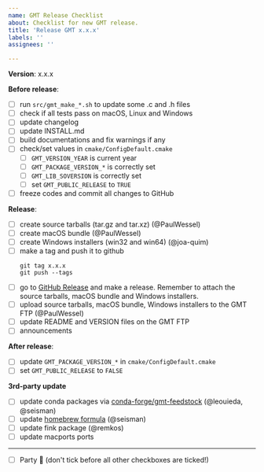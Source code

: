 ```yaml
---
name: GMT Release Checklist
about: Checklist for new GMT release.
title: 'Release GMT x.x.x'
labels: ''
assignees: ''

---
```


**Version**:  x.x.x

**Before release**:

- [ ] run `src/gmt_make_*.sh` to update some .c and .h files
- [ ] check if all tests pass on macOS, Linux and Windows
- [ ] update changelog
- [ ] update INSTALL.md
- [ ] build documentations and fix warnings if any
- [ ] check/set values in `cmake/ConfigDefault.cmake`
    - [ ] `GMT_VERSION_YEAR` is current year
    - [ ] `GMT_PACKAGE_VERSION_*` is correctly set
    - [ ] `GMT_LIB_SOVERSION` is correctly set
    - [ ] set `GMT_PUBLIC_RELEASE` to `TRUE`
- [ ] freeze codes and commit all changes to GitHub

**Release**:

- [ ] create source tarballs (tar.gz and tar.xz) (@PaulWessel)
- [ ] create macOS bundle (@PaulWessel)
- [ ] create Windows installers (win32 and win64) (@joa-quim)
- [ ] make a tag and push it to github
    ```
    git tag x.x.x
    git push --tags
    ```
- [ ] go to [GitHub Release](https://github.com/GenericMappingTools/gmt/releases) and make a release. Remember to attach the source tarballs, macOS bundle and Windows installers.
- [ ] upload source tarballs, macOS bundle, Windows installers to the GMT FTP (@PaulWessel)
- [ ] update README and VERSION files on the GMT FTP
- [ ] announcements

**After release**:

- [ ] update `GMT_PACKAGE_VERSION_*` in `cmake/ConfigDefault.cmake`
- [ ] set `GMT_PUBLIC_RELEASE` to `FALSE`

**3rd-party update**

- [ ] update conda packages via [conda-forge/gmt-feedstock](https://github.com/conda-forge/gmt-feedstock) (@leouieda, @seisman)
- [ ] update [homebrew formula](https://github.com/Homebrew/homebrew-core/blob/master/Formula/gmt.rb) (@seisman)
- [ ] update fink package (@remkos)
- [ ] update macports ports

---

- [ ] Party :tada: (don't tick before all other checkboxes are ticked!)
